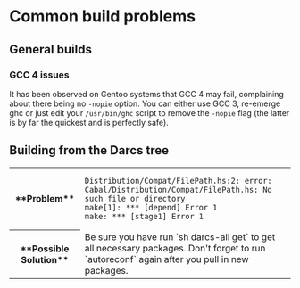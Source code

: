 # Common build problems


## General builds


### GCC 4 issues



It has been observed on Gentoo systems that GCC 4 may fail, complaining about there being no `-nopie` option. You can either use GCC 3, re-emerge ghc or just edit your `/usr/bin/ghc` script to remove the `-nopie` flag (the latter is by far the quickest and is perfectly safe).


## Building from the Darcs tree


<table><tr><th>**Problem**</th>
<td>

```wiki
Distribution/Compat/FilePath.hs:2: error: Cabal/Distribution/Compat/FilePath.hs: No such file or directory
make[1]: *** [depend] Error 1
make: *** [stage1] Error 1
```

</td></tr>
<tr><th>**Possible Solution**</th>
<td>
Be sure you have run `sh darcs-all get` to get all necessary packages. Don't forget to run `autoreconf` again after you pull in new packages.
</td></tr></table>



